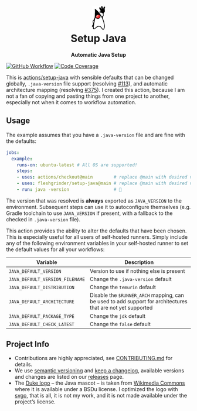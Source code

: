 <div align="center">
  <h1>
    <img src=".idea/icon.svg" height="64" alt="Java Duke Logo">
    <br>
    Setup Java
  </h1>
  <p><b>Automatic Java Setup</b></p>
</div>

[![GitHub Workflow](https://img.shields.io/github/workflow/status/fleshgrinder/setup-java/Test/main)](https://github.com/fleshgrinder/setup-java/actions)
[![Code Coverage](https://img.shields.io/codecov/c/github/fleshgrinder/setup-java)][CodeCov]

This is [actions/setup-java] with sensible defaults that can be changed globally, `.java-version` file support
(resolving [#113]), and automatic architecture mapping (resolving [#375]). I created this action, because I am not a
fan of copying and pasting things from one project to another, especially not when it comes to workflow automation.

## Usage

The example assumes that you have a `.java-version` file and are fine with the defaults:

```yaml
jobs:
  example:
    runs-on: ubuntu-latest # All OS are supported!
    steps:
    - uses: actions/checkout@main        # replace @main with desired version
    - uses: fleshgrinder/setup-java@main # replace @main with desired version
    - run: java -version                 # 🎉
```

The version that was resolved is **always** exported as `JAVA_VERSION` to the environment. Subsequent steps can use it
to autoconfigure themselves (e.g. Gradle toolchain to use `JAVA_VERSION` if present, with a fallback to the checked in
`.java-version` file).

This action provides the ability to alter the defaults that have been chosen. This is especially useful for all users
of self-hosted runners. Simply include any of the following environment variables in your self-hosted runner to set the
default values for all your workflows:

| Variable                        | Description                                                                                                 |
|---------------------------------|-------------------------------------------------------------------------------------------------------------|
| `JAVA_DEFAULT_VERSION`          | Version to use if nothing else is present                                                                   |
| `JAVA_DEFAULT_VERSION_FILENAME` | Change the `.java-version` default                                                                          |
| `JAVA_DEFAULT_DISTRIBUTION`     | Change the `temurin` default                                                                                |
| `JAVA_DEFAULT_ARCHITECTURE`     | Disable the `$RUNNER_ARCH` mapping, can be used to add support for architectures that are not yet supported |
| `JAVA_DEFAULT_PACKAGE_TYPE`     | Change the `jdk` default                                                                                    |
| `JAVA_DEFAULT_CHECK_LATEST`     | Change the `false` default                                                                                  |

## Project Info

- Contributions are highly appreciated, see [CONTRIBUTING.md] for details.
- We use [semantic versioning] and [keep a changelog], available versions and changes are listed on our [releases] page.
- The [Duke logo](.idea/icon.svg) – the Java mascot – is taken from [Wikimedia Commons](https://commons.wikimedia.org/wiki/File:Duke_(Java_mascot)_waving.svg)
  where it is available under a BSDu license. I optimized the logo with [svgo](https://github.com/svg/svgo), that is all, it is not my work, and it is not
  made available under the project’s license.

<!-- @formatter:off -->
[#113]: https://github.com/actions/setup-java/issues/113
[#375]: https://github.com/actions/setup-java/issues/375
[CONTRIBUTING.md]: https://github.com/fleshgrinder/.github/blob/main/CONTRIBUTING.md
[CodeCov]: https://codecov.io/gh/fleshgrinder/setup-java
[actions/setup-java]: https://github.com/actions/setup-java
[keep a changelog]: https://keepachangelog.com/
[releases]: https://github.com/fleshgrinder/setup-java/releases
[semantic versioning]: http://semver.org/
